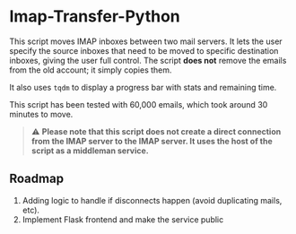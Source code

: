 # Imap-Transfer-Python

This script moves IMAP inboxes between two mail servers. It lets the user specify the source inboxes that need to be moved to specific destination inboxes, giving the user full control. The script **does not** remove the emails from the old account; it simply copies them.

It also uses `tqdm` to display a progress bar with stats and remaining time.

This script has been tested with 60,000 emails, which took around 30 minutes to move.

> ⚠️ **Please note that this script does not create a direct connection from the IMAP server to the IMAP server. It uses the host of the script as a middleman service.**

## Roadmap

1. Adding logic to handle if disconnects happen (avoid duplicating mails, etc).
2. Implement Flask frontend and make the service public
